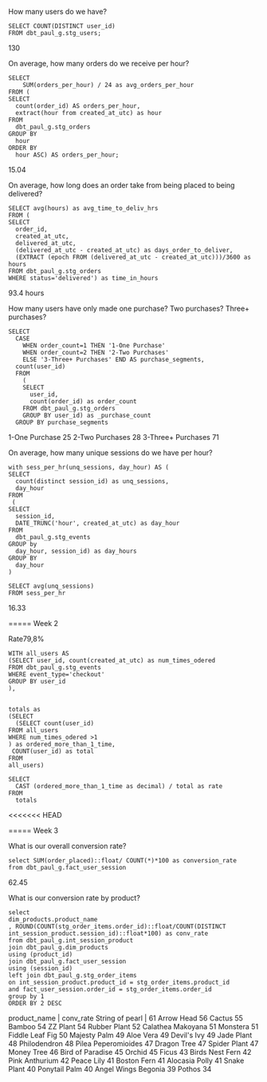 How many users do we have?
```
SELECT COUNT(DISTINCT user_id)
FROM dbt_paul_g.stg_users;
```
130


On average, how many orders do we receive per hour?
```
SELECT 
    SUM(orders_per_hour) / 24 as avg_orders_per_hour
FROM (
SELECT 
  count(order_id) AS orders_per_hour, 
  extract(hour from created_at_utc) as hour
FROM 
  dbt_paul_g.stg_orders
GROUP BY 
  hour
ORDER BY
  hour ASC) AS orders_per_hour;
```
15.04


On average, how long does an order take from being placed to being delivered?
```
SELECT avg(hours) as avg_time_to_deliv_hrs 
FROM (
SELECT 
  order_id, 
  created_at_utc, 
  delivered_at_utc, 
  (delivered_at_utc - created_at_utc) as days_order_to_deliver,
  (EXTRACT (epoch FROM (delivered_at_utc - created_at_utc)))/3600 as hours
FROM dbt_paul_g.stg_orders
WHERE status='delivered') as time_in_hours
```
93.4 hours 

How many users have only made one purchase? Two purchases? Three+ purchases?

```
SELECT
  CASE 
    WHEN order_count=1 THEN '1-One Purchase'
    WHEN order_count=2 THEN '2-Two Purchases'
    ELSE '3-Three+ Purchases' END AS purchase_segments, 
  count(user_id)
  FROM
    (
    SELECT 
      user_id, 
      count(order_id) as order_count
    FROM dbt_paul_g.stg_orders
    GROUP BY user_id) as _purchase_count
  GROUP BY purchase_segments
```
  1-One Purchase     25
  2-Two Purchases    28
  3-Three+ Purchases 71


On average, how many unique sessions do we have per hour?

```
with sess_per_hr(unq_sessions, day_hour) AS (
SELECT
  count(distinct session_id) as unq_sessions,
  day_hour
FROM
 (
SELECT 
  session_id,
  DATE_TRUNC('hour', created_at_utc) as day_hour
FROM 
  dbt_paul_g.stg_events
GROUP by
  day_hour, session_id) as day_hours
GROUP BY 
  day_hour
)

SELECT avg(unq_sessions)
FROM sess_per_hr
```
16.33


=====
Week 2

Rate79,8%

```
WITH all_users AS 
(SELECT user_id, count(created_at_utc) as num_times_odered
FROM dbt_paul_g.stg_events
WHERE event_type='checkout'
GROUP BY user_id
),


totals as
(SELECT 
  (SELECT count(user_id)
FROM all_users
WHERE num_times_odered >1 
) as ordered_more_than_1_time,
 COUNT(user_id) as total
FROM 
all_users)

SELECT 
  CAST (ordered_more_than_1_time as decimal) / total as rate
FROM
  totals
```
<<<<<<< HEAD

=====
Week 3

What is our overall conversion rate?

```
select SUM(order_placed)::float/ COUNT(*)*100 as conversion_rate
from dbt_paul_g.fact_user_session
```

62.45


What is our conversion rate by product?

```
select 
dim_products.product_name
, ROUND(COUNT(stg_order_items.order_id)::float/COUNT(DISTINCT int_session_product.session_id)::float*100) as conv_rate
from dbt_paul_g.int_session_product
join dbt_paul_g.dim_products
using (product_id)
join dbt_paul_g.fact_user_session
using (session_id)
left join dbt_paul_g.stg_order_items
on int_session_product.product_id = stg_order_items.product_id
and fact_user_session.order_id = stg_order_items.order_id
group by 1
ORDER BY 2 DESC
```

product_name | conv_rate
String of pearl | 61
Arrow Head	56
Cactus	55
Bamboo	54
ZZ Plant	54
Rubber Plant	52
Calathea Makoyana	51
Monstera	51
Fiddle Leaf Fig	50
Majesty Palm	49
Aloe Vera	49
Devil's Ivy	49
Jade Plant	48
Philodendron	48
Pilea Peperomioides	47
Dragon Tree	47
Spider Plant	47
Money Tree	46
Bird of Paradise	45
Orchid	45
Ficus	43
Birds Nest Fern	42
Pink Anthurium	42
Peace Lily	41
Boston Fern	41
Alocasia Polly	41
Snake Plant	40
Ponytail Palm	40
Angel Wings Begonia	39
Pothos	34

